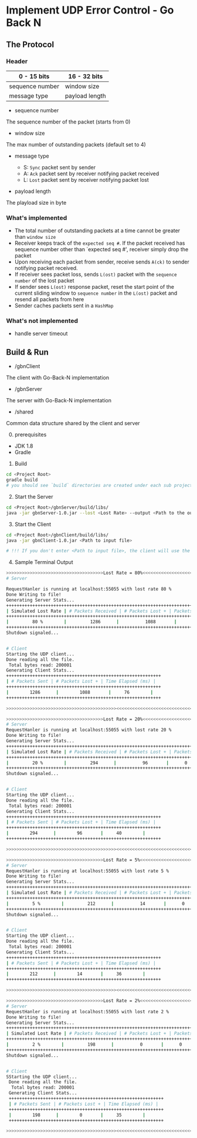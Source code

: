 # Implement UDP Error Control - Go Back N

## The Protocol
### Header
|              0 - 15 bits            |               16 - 32 bits              |
| ----------------------------------- | --------------------------------------- |
|            sequence number               |                window size              |
|            message type             |             payload length              |

- sequence number

The sequence number of the packet (starts from 0)

- window size

The max number of outstanding packets (default set to 4)

- message type
  - S: `Sync` packet sent by sender
  - A: `Ack` packet sent by receiver notifying packet received
  - L: `Lost` packet sent by receiver notifying packet lost

- payload length 

The playload size in byte

### What's implemented
- The total number of outstanding packets at a time cannot be greater than `window size`
- Receiver keeps track of the `expected seq #`. If the packet received has sequence number other than `expected seq #', receiver
simply drop the packet
- Upon receiving each packet from sender, receive sends `A(ck)` to sender notifying packet received.
- If receiver sees packet loss, sends `L(ost)` packet with the `sequence number` of the lost packet
- If sender sees `L(ost)` response packet, reset the start point of the current sliding window to `sequence number` in the `L(ost)` packet and
resend all packets from here
- Sender caches packets sent in a `HashMap`

### What's not implemented
- handle server timeout

## Build & Run
- /gbnClient

The client with Go-Back-N implementation

- /gbnServer

The server with Go-Back-N implementation

- /shared

Common data structure shared by the client and server

0. prerequisites
- JDK 1.8
- Gradle

1. Build
```bash
cd <Project Root>
gradle build
# you should see `build` directories are created under each sub projects
```

2. Start the Server

```bash
cd <Project Root>/gbnServer/build/libs/
java -jar gbnServer-1.0.jar --lost <Lost Rate> --output <Path to the output file you want to compare>
```

3. Start the Client

```bash
cd <Project Root>/gbnClient/build/libs/
java -jar gbnClient-1.0.jar <Path to input file>

# !!! If you don't enter <Path to input file>, the client will use the default file in resources/COSC635_P2_DataSent.txt !!!
```

4. Sample Terminal Output
```bash
>>>>>>>>>>>>>>>>>>>>>>>>>>>>>>>>>>>>>Lost Rate = 80%<<<<<<<<<<<<<<<<<<<<<<<<<<<<<<<<<<<<<<<<<<<<
# Server

RequestHanler is running at localhost:55055 with lost rate 80 %
Done Writing to file!
Generating Server Stats...
+++++++++++++++++++++++++++++++++++++++++++++++++++++++++++++++++++++++++++++++++
| Simulated Lost Rate | # Packets Received | # Packets Lost + | Packets Dropped |
+++++++++++++++++++++++++++++++++++++++++++++++++++++++++++++++++++++++++++++++++
|         80 %        |         1286      |          1088       |      0        |
+++++++++++++++++++++++++++++++++++++++++++++++++++++++++++++++++++++++++++++++++
Shutdown signaled...


# Client
Starting the UDP client...
Done reading all the file.
 Total bytes read: 200001
Generating Client Stats...
+++++++++++++++++++++++++++++++++++++++++++++++++++++++++++
| # Packets Sent | # Packets Lost + | Time Elapsed (ms) |
+++++++++++++++++++++++++++++++++++++++++++++++++++++++++++
|        1286      |        1088       |     76        |
+++++++++++++++++++++++++++++++++++++++++++++++++++++++++++

>>>>>>>>>>>>>>>>>>>>>>>>>>>>>>>>>>>>>>>>>><<<<<<<<<<<<<<<<<<<<<<<<<<<<<<<<<<<<<<<<<<<<<<<<<<<<<<

>>>>>>>>>>>>>>>>>>>>>>>>>>>>>>>>>>>>>Lost Rate = 20%<<<<<<<<<<<<<<<<<<<<<<<<<<<<<<<<<<<<<<<<<<<<
# Server
RequestHanler is running at localhost:55055 with lost rate 20 %
Done Writing to file!
Generating Server Stats...
+++++++++++++++++++++++++++++++++++++++++++++++++++++++++++++++++++++++++++++++++
| Simulated Lost Rate | # Packets Received | # Packets Lost + | Packets Dropped |
+++++++++++++++++++++++++++++++++++++++++++++++++++++++++++++++++++++++++++++++++
|         20 %        |         294      |          96       |      0        |
+++++++++++++++++++++++++++++++++++++++++++++++++++++++++++++++++++++++++++++++++
Shutdown signaled...


# Client
Starting the UDP client...
Done reading all the file.
 Total bytes read: 200001
Generating Client Stats...
+++++++++++++++++++++++++++++++++++++++++++++++++++++++++++
| # Packets Sent | # Packets Lost + | Time Elapsed (ms) |
+++++++++++++++++++++++++++++++++++++++++++++++++++++++++++
|        294      |        96       |     40        |
+++++++++++++++++++++++++++++++++++++++++++++++++++++++++++

>>>>>>>>>>>>>>>>>>>>>>>>>>>>>>>>>>>>>>>>>><<<<<<<<<<<<<<<<<<<<<<<<<<<<<<<<<<<<<<<<<<<<<<<<<<<<<<

>>>>>>>>>>>>>>>>>>>>>>>>>>>>>>>>>>>>>Lost Rate = 5%<<<<<<<<<<<<<<<<<<<<<<<<<<<<<<<<<<<<<<<<<<<<
# Server
RequestHanler is running at localhost:55055 with lost rate 5 %
Done Writing to file!
Generating Server Stats...
+++++++++++++++++++++++++++++++++++++++++++++++++++++++++++++++++++++++++++++++++
| Simulated Lost Rate | # Packets Received | # Packets Lost + | Packets Dropped |
+++++++++++++++++++++++++++++++++++++++++++++++++++++++++++++++++++++++++++++++++
|         5 %        |         212      |          14       |      0        |
+++++++++++++++++++++++++++++++++++++++++++++++++++++++++++++++++++++++++++++++++
Shutdown signaled...


# Client
Starting the UDP client...
Done reading all the file.
 Total bytes read: 200001
Generating Client Stats...
+++++++++++++++++++++++++++++++++++++++++++++++++++++++++++
| # Packets Sent | # Packets Lost + | Time Elapsed (ms) |
+++++++++++++++++++++++++++++++++++++++++++++++++++++++++++
|        212      |        14       |     36        |
+++++++++++++++++++++++++++++++++++++++++++++++++++++++++++

>>>>>>>>>>>>>>>>>>>>>>>>>>>>>>>>>>>>>>>>>><<<<<<<<<<<<<<<<<<<<<<<<<<<<<<<<<<<<<<<<<<<<<<<<<<<<<<

>>>>>>>>>>>>>>>>>>>>>>>>>>>>>>>>>>>>>Lost Rate = 2%<<<<<<<<<<<<<<<<<<<<<<<<<<<<<<<<<<<<<<<<<<<<
# Server
RequestHanler is running at localhost:55055 with lost rate 2 %
Done Writing to file!
Generating Server Stats...
+++++++++++++++++++++++++++++++++++++++++++++++++++++++++++++++++++++++++++++++++
| Simulated Lost Rate | # Packets Received | # Packets Lost + | Packets Dropped |
+++++++++++++++++++++++++++++++++++++++++++++++++++++++++++++++++++++++++++++++++
|         2 %        |         198      |          0       |      0        |
+++++++++++++++++++++++++++++++++++++++++++++++++++++++++++++++++++++++++++++++++
Shutdown signaled...


# Client
SStarting the UDP client...
 Done reading all the file.
  Total bytes read: 200001
 Generating Client Stats...
 +++++++++++++++++++++++++++++++++++++++++++++++++++++++++++
 | # Packets Sent | # Packets Lost + | Time Elapsed (ms) |
 +++++++++++++++++++++++++++++++++++++++++++++++++++++++++++
 |        198      |        0       |     35        |
 +++++++++++++++++++++++++++++++++++++++++++++++++++++++++++

>>>>>>>>>>>>>>>>>>>>>>>>>>>>>>>>>>>>>>>>>><<<<<<<<<<<<<<<<<<<<<<<<<<<<<<<<<<<<<<<<<<<<<<<<<<<<<<

```